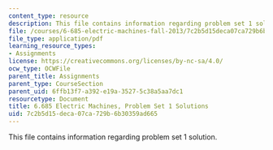 ```yaml
---
content_type: resource
description: This file contains information regarding problem set 1 solution.
file: /courses/6-685-electric-machines-fall-2013/7c2b5d15deca07ca729b6b30359ad665_MIT6_685F13_ps01ans.pdf
file_type: application/pdf
learning_resource_types:
- Assignments
license: https://creativecommons.org/licenses/by-nc-sa/4.0/
ocw_type: OCWFile
parent_title: Assignments
parent_type: CourseSection
parent_uid: 6ffb13f7-a392-e19a-3527-5c38a5aa7dc1
resourcetype: Document
title: 6.685 Electric Machines, Problem Set 1 Solutions
uid: 7c2b5d15-deca-07ca-729b-6b30359ad665
---
```

This file contains information regarding problem set 1 solution.